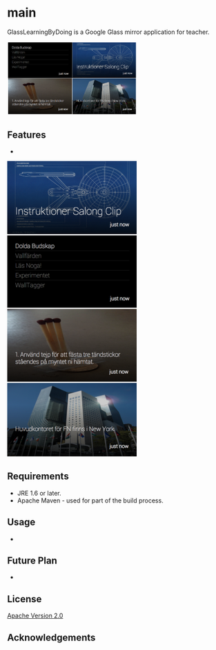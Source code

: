 main
====

GlassLearningByDoing is a Google Glass mirror application for teacher.  

<img src="https://github.com/Elekron/main/blob/master/imges/exempleOfAllCard.png" width="300" />&nbsp;&nbsp;&nbsp;&nbsp;



## Features
* 
<img src="https://github.com/Elekron/main/blob/master/imges/exempleNotificationCard.png" width="300" />
<img src="https://github.com/Elekron/main/blob/master/imges/exempleListCard.png" width="300" />
<img src="https://github.com/Elekron/main/blob/master/imges/exempleTaskCard.png" width="300" />
<img src="https://github.com/Elekron/main/blob/master/imges/exempleInfoCard.png" width="300" />



## Requirements
* JRE 1.6 or later.
* Apache Maven - used for part of the build process.

## Usage
* 


## Future Plan
* 

## License

[Apache Version 2.0](http://www.apache.org/licenses/LICENSE-2.0.html)

## Acknowledgements
